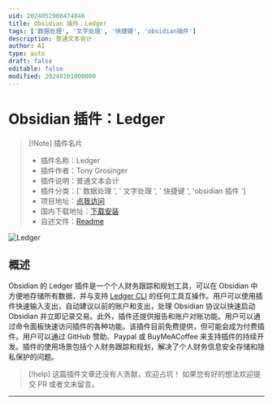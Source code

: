 ```yaml
---
uid: 2024052908474846
title: Obsidian 插件：Ledger
tags: ['数据处理', '文字处理', '快捷键', 'obsidian插件']
description: 普通文本会计
author: AI
type: auto
draft: false
editable: false
modified: 20240101000000
---
```


# Obsidian 插件：Ledger

> [!Note] 插件名片
> - 插件名称：Ledger
> - 插件作者：Tony Grosinger
> - 插件说明：普通文本会计
> - 插件分类：[' 数据处理 ', ' 文字处理 ', ' 快捷键 ', 'obsidian 插件 ']
> - 项目地址：[点我访问](https://github.com/tgrosinger/ledger-obsidian)
> - 国内下载地址：[下载安装](https://pkmer.cn/products/plugin/pluginMarket/?ledger-obsidian)
> - 自述文件：[Readme](https://ghproxy.net/https://raw.githubusercontent.com/tgrosinger/ledger-obsidian/main/README.md)

![Ledger](https://cdn.pkmer.cn/covers/ledger-obsidian_new.gif!pkmer)

## 概述

Obsidian 的 Ledger 插件是一个个人财务跟踪和规划工具，可以在 Obsidian 中方便地存储所有数据，并与支持 [Ledger CLI](https://www.ledger-cli.org) 的任何工具互操作。用户可以使用插件快速输入支出，自动建议以前的账户和支出，处理 Obsidian 协议以快速启动 Obsidian 并立即记录交易。此外，插件还提供报告和账户对账功能。用户可以通过命令面板快速访问插件的各种功能。该插件目前免费提供，但可能会成为付费插件。用户可以通过 GitHub 赞助、Paypal 或 BuyMeACoffee 来支持插件的持续开发。插件的使用场景包括个人财务跟踪和规划，解决了个人财务信息安全存储和隐私保护的问题。

> [!help]
> 这篇插件文章还没有人贡献，欢迎占坑！
> 如果您有好的想法欢迎提交 PR 或者文末留言。

---



